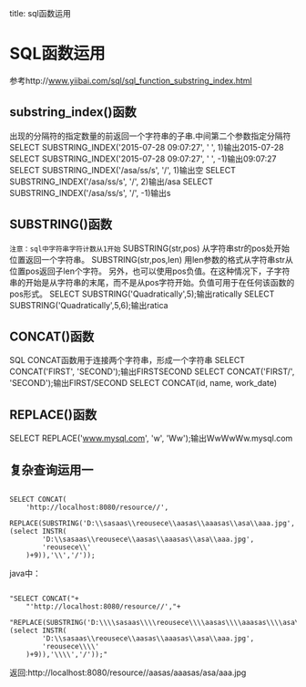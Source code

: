 title: sql函数运用 

#  SQL函数运用 
参考http://www.yiibai.com/sql/sql_function_substring_index.html
##  substring_index()函数 
出现的分隔符的指定数量的前返回一个字符串的子串.中间第二个参数指定分隔符
SELECT SUBSTRING_INDEX('2015-07-28 09:07:27', ' ', 1)输出2015-07-28
SELECT SUBSTRING_INDEX('2015-07-28 09:07:27', ' ', -1)输出09:07:27
SELECT SUBSTRING_INDEX('/asa/ss/s', '/', 1)输出空
SELECT SUBSTRING_INDEX('/asa/ss/s', '/', 2)输出/asa
SELECT SUBSTRING_INDEX('/asa/ss/s', '/', -1)输出s

##  SUBSTRING()函数 
` 注意：sql中字符串字符计数从1开始 `
SUBSTRING(str,pos) 从字符串str的pos处开始位置返回一个字符串。
SUBSTRING(str,pos,len) 用len参数的格式从字符串str从位置pos返回子len个字符。
另外，也可以使用pos负值。在这种情况下，子字符串的开始是从字符串的末尾，而不是从pos字符开始。负值可用于在任何该函数的pos形式。
SELECT SUBSTRING('Quadratically',5);输出ratically
SELECT SUBSTRING('Quadratically',5,6);输出ratica

##  CONCAT()函数 
SQL CONCAT函数用于连接两个字符串，形成一个字符串
SELECT CONCAT('FIRST', 'SECOND');输出FIRSTSECOND
SELECT CONCAT('FIRST/', 'SECOND');输出FIRST/SECOND
SELECT CONCAT(id, name, work_date)

##  REPLACE()函数 
SELECT REPLACE('www.mysql.com', 'w', 'Ww');输出WwWwWw.mysql.com
##  复杂查询运用一 
```

SELECT CONCAT(
	'http://localhost:8080/resource//',
	REPLACE(SUBSTRING('D:\\sasaas\\reousece\\aasas\\aaasas\\asa\\aaa.jpg',(select INSTR(
		'D:\\sasaas\\reousece\\aasas\\aaasas\\asa\\aaa.jpg',
		'reousece\\'
	)+9)),'\\','/'));

```
java中：
```

"SELECT CONCAT("+
	"'http://localhost:8080/resource//',"+
	"REPLACE(SUBSTRING('D:\\\\sasaas\\\\reousece\\\\aasas\\\\aaasas\\\\asa\\\\aaa.jpg',(select INSTR(
		'D:\\sasaas\\reousece\\aasas\\aaasas\\asa\\aaa.jpg', 
		'reousece\\\\'
	)+9)),'\\\\','/'));"

```
返回:http://localhost:8080/resource//aasas/aaasas/asa/aaa.jpg